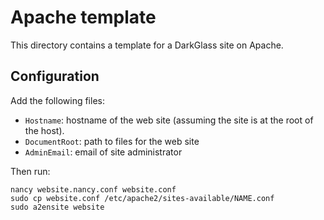 # Apache template

This directory contains a template for a DarkGlass site on Apache.

## Configuration

Add the following files:

* `Hostname`: hostname of the web site (assuming the site is at the root of the host).
* `DocumentRoot`: path to files for the web site
* `AdminEmail`: email of site administrator

Then run:

```
nancy website.nancy.conf website.conf
sudo cp website.conf /etc/apache2/sites-available/NAME.conf
sudo a2ensite website
```
